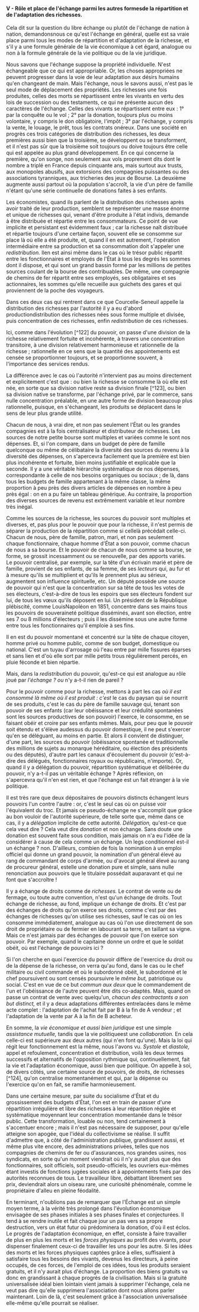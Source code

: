 #### V - Rôle et place de l'échange parmi les autres formesde la répartition et de l'adaptation des richesses.

Cela dit sur la question du libre échange ou plutôt de l'échange de nation à nation, demandonsnous ce qu'est l'échange en général, quelle est sa vraie place parmi tous les modes de répartition et d'adaptation de la richesse, et s'il y a une formule générale de la vie économique à cet égard, analogue ou non à la formule générale de la vie politique ou de la vie juridique.

Nous savons que l'échange suppose la propriété individuelle. N'est échangeable que ce qui est appropriable. Or, les choses appropriées ne peuvent progresser dans la voie de leur adaptation aux désirs humains qu'en changeant de main. Mais l'échange, nous le savons aussi, n'est pas le seul mode de déplacement des propriétés. Les richesses une fois produites, celles des morts se répartissent entre les vivants en vertu des lois de succession ou des testaments, ce qui ne présente aucun des caractères de l'échange. Celles des vivants se répartissent entre eux : 1° par la conquête ou le vol ; 2° par la donation, toujours plus ou moins volontaire, y compris le don obligatoire, l'impôt ; 3° par l'échange, y compris la vente, le louage, le prêt, tous les contrats onéreux. Dans une société en progrès ces trois catégories de distribution des richesses, les deux premières aussi bien que la troisième, se développent ou se transforment, et il n'est pas sûr que la troisième soit toujours ou doive toujours être celle qui est appelée au plus grand développement. En ce qui concerne la première, qu'on songe, non seulement aux vols proprement dits dont le nombre a triplé en France depuis cinquante ans, mais surtout aux trusts, aux monopoles abusifs, aux extorsions des compagnies puissantes ou des associations tyranniques, aux tricheries des jeux de Bourse. La deuxième augmente aussi partout où la population s'accroît, la vie d'un père de famille n'étant qu'une série continuelle de donations faites à ses enfants.

Les économistes, quand ils parlent de la distribution des richesses après avoir traité de leur production, semblent se représenter une masse énorme et unique de richesses qui, venant d'être produite à l'état indivis, demande à être distribuée et répartie entre les consommateurs. Ce point de vue implicite et persistant est évidemment faux ; car la richesse naît distribuée et répartie toujours d'une certaine façon, souvent elle se consomme sur place là où elle a été produite, et, quand il en est autrement, l'opération intermédiaire entre sa production et sa consommation doit s'appeler une _redistribution._ Ilen est ainsi même dans le cas où le trésor public répartit entre les fonctionnaires et employés de l'État à tous les degrés les sommes dont il dispose, et qui sont un grand bassin formé par les millions de petites sources coulant de la bourse des contribuables. De même, une compagnie de chemins de fer répartit entre ses employés, ses obligataires et ses actionnaires, les sommes qu'elle recueille aux guichets des gares et qui proviennent de la poche des voyageurs.

Dans ces deux cas qui rentrent dans ce que Courcelle-Seneuil appelle la distribution des richesses par l'autorité il y a eu d'abord productiondistribution des richesses nées sous forme multiple et divisée, puis concentration de ces richesses, enfin _redistribution_ de ces richesses.

Ici, comme dans l'évolution [^122] du pouvoir, on passe d'une division de la richesse relativement fortuite et incohérente, à travers une concentration transitoire, à une division relativement harmonieuse et rationnelle de la richesse ; rationnelle en ce sens que la quantité des appointements est censée se proportionner toujours, et se proportionne souvent, à l'importance des services rendus.

La différence avec le cas où l'autorité n'intervient pas au moins directement et explicitement c'est que : ou bien la richesse se consomme là où elle est née, en sorte que sa division native reste sa division finale [^123], ou bien sa division native se transforme, par l'échange privé, par le commerce, sans nulle concentration préalable, en une autre forme de division beaucoup plus rationnelle, puisque, en s'échangeant, les produits se déplacent dans le sens de leur plus grande utilité.

Chacun de nous, à vrai dire, et non pas seulement l'État ou les grandes compagnies est à la fois centralisateur et distributeur de richesses. Les sources de notre petite bourse sont multiples et variées comme le sont nos dépenses. Et, si l'on compare, dans un budget de père de famille quelconque ou même de célibataire la diversité des sources du revenu à la diversité des dépenses, on s'apercevra facilement que la première est bien plus incohérente et fortuite, bien moins justifiable et explicable que la seconde. Il y a une véritable hiérarchie systématique de nos dépenses, correspondante à celle de nos besoins organiques ou sociaux ; de là, dans tous les budgets de famille appartenant à la même classe, la même proportion à peu près des divers articles de dépenses en nombre à peu près égal : on en a pu faire un tableau générique. Au contraire, la proportion des diverses sources de revenu est extrêmement variable et leur nombre très inégal.

Comme les sources de la richesse, les sources du pouvoir sont multiples et diverses, et, pas plus pour le pouvoir que pour la richesse, il n'est permis de séparer la production de la répartition comme si cellelà précédait celle-ci. Chacun de nous, père de famille, patron, mari, et non pas seulement chaque fonctionnaire, chaque homme d'État a son pouvoir, comme chacun de nous a sa bourse. Et le pouvoir de chacun de nous comme sa bourse, se forme, se grossit incessamment ou se renouvelle, par des apports variés. Le pouvoir centralisé, par exemple, sur la tête d'un écrivain marié et père de famille, provient de ses enfants, de sa femme, de ses _lecteurs_ qui, au fur et à mesure qu'ils se multiplient et qu'ils le prennent plus au sérieux, augmentent son influence spirituelle, etc. Un député possède une source de pouvoir qui n'est que la concentration sur sa tête de tous les votes de ses électeurs, c'est-à-dire de tous les espoirs que ses électeurs fondent sur lui, de tous les vœux qu'ils déposent en lui. Un président de la République plébiscité, comme LouisNapoléon en 1851, concentre dans ses mains tous les pouvoirs de souveraineté politique disséminés, avant son élection, entre ses 7 ou 8 millions d'électeurs ; puis il les dissémine sous une autre forme entre tous les fonctionnaires qu'il emploie à ses fins.

Il en est du pouvoir momentané et concentré sur la tête de chaque citoyen, homme privé ou homme public, comme de son budget, domestique ou national. C'est un tuyau d'arrosage où l'eau entre par mille fissures éparses et sans lien et d'où elle sort par mille petits trous régulièrement percés, en pluie féconde et bien répartie.

Mais, dans la _redistribution_ du pouvoir, qu'est-ce qui est analogue au rôle joué par _l'échange ? ou_ n'y a-t-il rien de pareil ?

Pour le pouvoir comme pour la richesse, mettons à part les cas _où il est consommé là même où il est produit : c'est_ le cas du paysan qui se nourrit de ses produits, c'est le cas du père de famille sauvage qui, tenant son pouvoir de ses enfants (car leur obéissance et leur crédulité spontanées sont les sources productives de son pouvoir) l'exerce, le consomme, en se faisant obéir et croire par ses enfants mêmes. Mais, pour peu que le pouvoir soit étendu et s'élève audessus du pouvoir domestique, il ne peut s'exercer qu'en se déléguant, au moins en partie. Et alors il convient de distinguer, d'une part, les sources du pouvoir (obéissance spontanée et traditionnelle des millions de sujets au monarque héréditaire, ou élection des présidents ou des députés), d'autre part les canaux d'écoulement du pouvoir (c'est-à-dire des délégués, fonctionnaires royaux ou républicains, n'importe). Or, quand il y a délégation du pouvoir, répartition systématique et délibérée du pouvoir, n'y a-t-il pas un véritable échange ? Après réflexion, on s'apercevra qu'il n'en est rien, et que l'échange est un fait étranger à la vie politique.

Il est très rare que deux dépositaires de pouvoirs distincts échangent leurs pouvoirs l'un contre l'autre : or, c'est le seul cas où on puisse voir l'équivalent du troc. Et jamais ce pseudo-échange ne s'accomplit que grâce au bon vouloir de l'autorité supérieure, de telle sorte que, même dans ce cas, il y a _délégation_ implicite de cette autorité. _Délégation,_ qu'est-ce que cela veut dire ? Cela veut dire _donation_ et non échange. Sans doute une donation est souvent faite sous condition, mais jamais on n'a eu l'idée de la considérer à cause de cela comme un échange. Un legs conditionnel est-il un échange ? non. D'ailleurs, combien de fois la nomination à un emploi officiel qui donne un grand pouvoir, la nomination d'un général élevé au rang de commandant de corps d'armée, ou d'avocat général élevé au rang de procureur général, estelle une donation pure et simple, sans nulle renonciation aux pouvoirs que le titulaire possédait auparavant et qui ne font que s'accroître !

Il y a échange de droits comme de _richesses._ Le contrat de vente ou de fermage, ou toute autre convention, n'est qu'un échange de droits. Tout échange de richesse, au fond, implique un échange de droits. Et c'est par des échanges de droits qu'on exerce ses droits, comme c'est par des échanges de richesses qu'on utilise ses richesses, sauf le cas où on les consomme immédiatement, analogue au cas où l'on use directement de son droit de propriétaire ou de fermier en labourant sa terre, en taillant sa vigne. Mais ce n'est jamais par des échanges de pouvoir que l'on exerce son pouvoir. Par exemple, quand le capitaine donne un ordre et que le soldat obéit, où est l'échange de pouvoirs ici ?

Si l'on cherche en quoi l'exercice du pouvoir diffère de l'exercice du droit ou de la dépense de la richesse, on verra qu'au fond, dans le cas ou le chef militaire ou civil commande et où le subordonné obéit, le subordonné et le chef poursuivent ou sont censés poursuivre le _même but,_ patriotique ou social. C'est en vue de ce but _commun aux deux_ que le commandement de l'un et l'obéissance de l'autre peuvent être dits co-adaptés. Mais, quand on passe un contrat de vente avec quelqu'un, _chacun des contractants a son but distinct,_ et il y a deux adaptations différentes entrelacées dans le même acte complet : l'adaptation de l'achat fait par B à la fin de A vendeur ; et l'adaptation de la vente par A à la fin de B acheteur.

En somme, la _vie économique et aussi bien juridique_ est une simple _assistance mutuelle,_ tandis que la vie politiqueest une _collaboration._ En cela celle-ci est supérieure aux deux autres (qui n'en font qu'une). Mais la loi qui régit leur fonctionnement est la même, nous l'avons vu. _Systole_ et _diastole,_ appel et refoulement, concentration et distribution, voilà les deux termes successifs et alternatifs de l'opposition rythmique qui, continuellement, fait la vie et l'adaptation économique, aussi bien que politique. On appelle à soi, de divers côtés, une certaine source de pouvoirs, de droits, de richesses [^124], qu'on centralise momentanément et qui, par la dépense ou l'exercice qu'on en fait, se ramifie harmonieusement.

Dans une certaine mesure, par suite du socialisme d'État et du grossissement des budgets d'État, l'on est en train de passer d'une répartition irrégulière et libre des richesses à leur répartition réglée et systématique moyennant leur concentration momentanée dans le trésor public. Cette transformation, louable ou non, tend certainement à s'accentuer encore ; mais il n'est pas nécessaire de supposer, pour qu'elle atteigne son apogée, que l'idéal du collectivisme se réalise. Il suffit d'admettre que, à côté de l'administration publique, grandissent aussi, et même plus vite encore, des administrations privées, telles que nos compagnies de chemins de fer ou d'assurances, nos grandes usines, nos syndicats, en sorte qu'un moment viendrait où il n'y aurait plus que des fonctionnaires, soit officiels, soit pseudo-officiels, les ouvriers eux-mêmes étant investis de fonctions jugées sociales et à appointements fixés par des autorités reconnues de tous. Le travailleur libre, débattant librement ses prix, deviendrait alors un oiseau rare, une curiosité phénoménale, comme le propriétaire d'alleu en pleine féodalité.

En terminant, n'oublions pas de remarquer que l'Échange est un simple moyen terme, à la vérité très prolongé dans l'évolution économique envisagée de ses phases initiales à ses phases finales et conjecturées. Il tend à se rendre inutile et fait chaque jour un pas vers sa propre destruction, vers un état futur où prédominera la donation, d'où il est éclos. Le progrès de l'adaptation économique, en effet, consiste à faire travailler de plus en plus les morts et les _forces physiques_ au profit des vivants, pour dispenser finalement ceux-ci de travailler les uns pour les autre. Si les idées des morts et les forces physiques captées grâce à elles, suffisaient à satisfaire tous les besoins des vivants, devenus les directeurs, à peine occupés, de ces forces, de l'emploi de ces idées, tous les produits seraient gratuits, et il n'y aurait plus d'échange. La proportion des biens gratuits va donc en grandissant à chaque progrès de la civilisation. Mais si la gratuité universalisée idéal bien lointain vient jamais à supprimer l'échange, cela ne veut pas dire qu'elle supprimera l'association dont nous allons parler maintenant. Loin de là, c'est seulement grâce à l'association universalisée elle-même qu'elle pourrait se réaliser.
